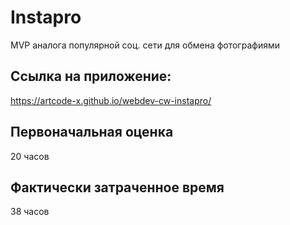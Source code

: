 # Instapro

MVP аналога популярной соц. сети для обмена фотографиями

## Ссылка на приложение:

https://artcode-x.github.io/webdev-cw-instapro/

## Первоначальная оценка

20 часов

## Фактически затраченное время

38 часов
